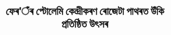 ---
layout: quote
permalink: /as/
langtag: as
type: modern
script: Beng
langName: অসমীয়া
englishLangName: Assamese
title: ফেৰ'ঁৰ প্টোলেমি কেন্দ্ৰীকৰণ ৰোজেটা পাথৰত উঁকি প্রতিষ্ঠিত উৎসৰ
quote: এই ডিক্ৰিটৰ প্ৰতিলিপিৰ বিভিন্ন হায়াৰ'গ্লিফস, ডিমোটিক আৰু গ্ৰীক ভাষাসমূহত বাসাল্ট পাথৰত উঁকি প্রথম, দ্বিতীয় আৰু তৃতীয় ক্ৰমৰ মন্দিৰসমূহত, চিৰজীৱন দেৱতা প্টোলেমিৰ প্ৰতিমার কাষত স্থাপিত কৰা হ'ব।
reference: ব্ৰিটিছ মিউজিয়ামত রোজেটা পাথৰত উঁকি প্টোলেমি Vৰ উৎসৰ, 196 খৰিচ্ত, ব্ৰিটিছ মিউজিয়াম।
imageAlt: প্ৰতিমাত প্টোলেমি Vৰ চেহেৰা
selectAriaLabel: ভাষা নিৰ্বাচন কৰক
buttonRandom: যাদৃচ্ছিক
direction: ltr
---